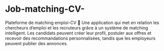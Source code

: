 # Job-matching-CV-
Plateforme de matching emploi-CV 🚀  Une application qui met en relation les chercheurs d’emploi et les recruteurs grâce à un système de matching intelligent. Les candidats peuvent créer leur profil, postuler aux offres et recevoir des recommandations personnalisées, tandis que les employeurs peuvent publier des annonces.
